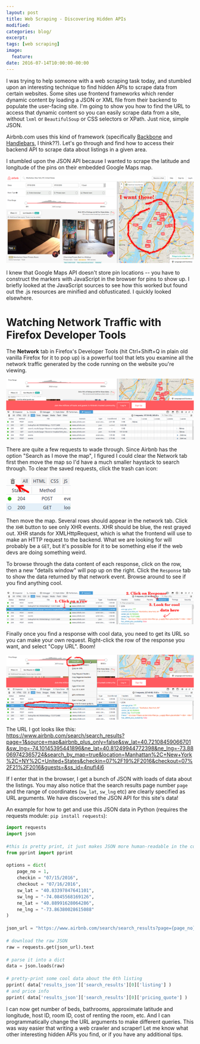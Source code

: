 ```yaml
---
layout: post
title: Web Scraping - Discovering Hidden APIs
modified:
categories: blog/
excerpt:
tags: [web scraping]
image:
  feature:
date: 2016-07-14T10:00:00-00:00
---
```


I was trying to help someone with a web scraping task today, and stumbled upon an interesting technique to find hidden APIs to scrape data from certain websites. Some sites use frontend frameworks which render dynamic content by loading a JSON or XML file from their backend to populate the user-facing site. I'm going to show you how to find the URL to access that dynamic content so you can easily scrape data from a site, without `lxml` or `BeautifulSoup` or CSS selectors or XPath. Just nice, simple JSON.

Airbnb.com uses this kind of framework (specifically [Backbone](http://backbonejs.org/) and [Handlebars](http://handlebarsjs.com/), I think??). Let's go through and find how to access their backend API to scrape data about listings in a given area.

I stumbled upon the JSON API because I wanted to scrape the latitude and longitude of the pins on their embedded Google Maps map.

![I want these pin locations!](../../images/airbnb_map_highlight.png)

I knew that Google Maps API doesn't store pin locations -- you have to construct the markers with JavaScript in the browser for pins to show up. I briefly looked at the JavaScript sources to see how this worked but found out the .js resources are minified and obfusticated. I quickly looked elsewhere.

# Watching Network Traffic with Firefox Developer Tools

The **Network** tab in Firefox's Developer Tools (hit Ctrl+Shift+Q in plain old vanilla Firefox for it to pop up) is a powerful tool that lets you examine all the network traffic generated by the code running on the website you're viewing.

![Firefox Developer Tools - Network tab](../../images/airbnb_network_tab.png)

There are quite a few requests to wade through. Since Airbnb has the option "Search as I move the map", I figured I could clear the Network tab first then move the map so I'd have a much smaller haystack to search through. To clear the saved requests, click the trash can icon:

![trash can icon](../../images/firefox_network_trashcan.png)

Then move the map. Several rows should appear in the network tab. Click the `XHR` button to see only XHR events. XHR should be blue, the rest grayed out. XHR stands for XMLHttpRequest, which is what the frontend will use to make an HTTP request to the backend. What we are looking for will probably be a `GET`, but it's possible for it to be something else if the web devs are doing something weird.

To browse through the data content of each response, click on the row, then a new "details window" will pop up on the right. Click the `Response` tab to show the data returned by that network event. Browse around to see if you find anything cool.

![Looking at the response data](../../images/airbnb_response_details.png)

Finally once you find a response with cool data, you need to get its URL so you can make your own request. Right-click the row of the response you want, and select "Copy URL". Boom!

![Copying URL](../../images/airbnb_copying_url.png)

The URL I got looks like this: https://www.airbnb.com/search/search_results?page=1&source=map&airbnb_plus_only=false&sw_lat=40.72108459066701&sw_lng=-74.10145395441896&ne_lat=40.81249944772398&ne_lng=-73.88069742365724&search_by_map=true&location=Manhattan%2C+New+York%2C+NY%2C+United+States&checkin=07%2F19%2F2016&checkout=07%2F21%2F2016&guests=&ss_id=4nufl4i6

If I enter that in the browser, I get a bunch of JSON with loads of data about the listings. You may also notice that the search results page number `page` and the range of coordinates (`sw_lat`, `sw_lng` etc) are clearly specified as URL arguments. We have discovered the JSON API for this site's data!

An example for how to get and use this JSON data in Python (requires the requests module: `pip install requests`):

``` python
import requests
import json

#this is pretty print, it just makes JSON more human-readable in the console:
from pprint import pprint

options = dict(
    page_no = 1,
    checkin = "07/15/2016",
    checkout = "07/16/2016",
    sw_lat = "40.83397847641101",
    sw_lng = "-74.0845568169126",
    ne_lat = "40.88991628064286",
    ne_lng = "-73.86380028615088"
)

json_url = "https://www.airbnb.com/search/search_results?page={page_no}&source=map&airbnb_plus_only=false&sw_lat={sw_lat}&sw_lng={sw_lng}&ne_lat={ne_lat}&ne_lng={ne_lng}&search_by_map=true&location=Manhattan,+New+York,+NY,+United+States&checkin={checkin}&checkout={checkout}&guests=1".format(**options)

# download the raw JSON
raw = requests.get(json_url).text

# parse it into a dict
data = json.loads(raw)

# pretty-print some cool data about the 0th listing
pprint( data['results_json']['search_results'][0]['listing'] )
# and price info
pprint( data['results_json']['search_results'][0]['pricing_quote'] )
```

I can now get number of beds, bathrooms, approximate latitude and longitude, host ID, room ID, cost of renting the room, etc. And I can programmatically change the URL arguments to make different queries. This was way easier that writing a web crawler and scraper! Let me know what other interesting hidden APIs you find, or if you have any additional tips.
